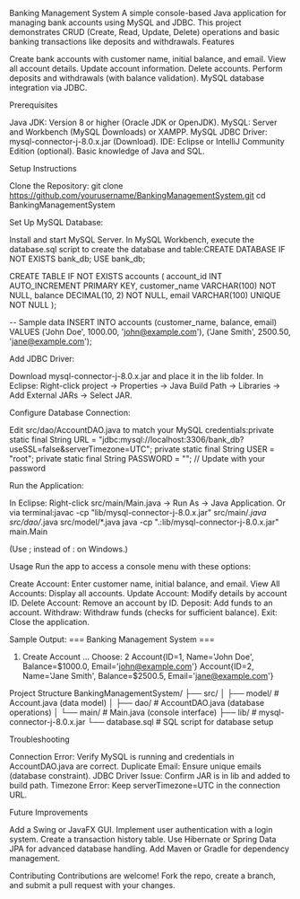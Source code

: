 Banking Management System
A simple console-based Java application for managing bank accounts using MySQL and JDBC. This project demonstrates CRUD (Create, Read, Update, Delete) operations and basic banking transactions like deposits and withdrawals.
Features

Create bank accounts with customer name, initial balance, and email.
View all account details.
Update account information.
Delete accounts.
Perform deposits and withdrawals (with balance validation).
MySQL database integration via JDBC.

Prerequisites

Java JDK: Version 8 or higher (Oracle JDK or OpenJDK).
MySQL: Server and Workbench (MySQL Downloads) or XAMPP.
MySQL JDBC Driver: mysql-connector-j-8.0.x.jar (Download).
IDE: Eclipse or IntelliJ Community Edition (optional).
Basic knowledge of Java and SQL.

Setup Instructions

Clone the Repository:
git clone https://github.com/yourusername/BankingManagementSystem.git
cd BankingManagementSystem


Set Up MySQL Database:

Install and start MySQL Server.
In MySQL Workbench, execute the database.sql script to create the database and table:CREATE DATABASE IF NOT EXISTS bank_db;
USE bank_db;

CREATE TABLE IF NOT EXISTS accounts (
    account_id INT AUTO_INCREMENT PRIMARY KEY,
    customer_name VARCHAR(100) NOT NULL,
    balance DECIMAL(10, 2) NOT NULL,
    email VARCHAR(100) UNIQUE NOT NULL
);

-- Sample data
INSERT INTO accounts (customer_name, balance, email) VALUES
('John Doe', 1000.00, 'john@example.com'),
('Jane Smith', 2500.50, 'jane@example.com');




Add JDBC Driver:

Download mysql-connector-j-8.0.x.jar and place it in the lib folder.
In Eclipse: Right-click project → Properties → Java Build Path → Libraries → Add External JARs → Select JAR.


Configure Database Connection:

Edit src/dao/AccountDAO.java to match your MySQL credentials:private static final String URL = "jdbc:mysql://localhost:3306/bank_db?useSSL=false&serverTimezone=UTC";
private static final String USER = "root";
private static final String PASSWORD = ""; // Update with your password




Run the Application:

In Eclipse: Right-click src/main/Main.java → Run As → Java Application.
Or via terminal:javac -cp "lib/mysql-connector-j-8.0.x.jar" src/main/*.java src/dao/*.java src/model/*.java
java -cp ".:lib/mysql-connector-j-8.0.x.jar" main.Main

(Use ; instead of : on Windows.)



Usage
Run the app to access a console menu with these options:

Create Account: Enter customer name, initial balance, and email.
View All Accounts: Display all accounts.
Update Account: Modify details by account ID.
Delete Account: Remove an account by ID.
Deposit: Add funds to an account.
Withdraw: Withdraw funds (checks for sufficient balance).
Exit: Close the application.

Sample Output:
=== Banking Management System ===
1. Create Account
...
Choose: 2
Account{ID=1, Name='John Doe', Balance=$1000.0, Email='john@example.com'}
Account{ID=2, Name='Jane Smith', Balance=$2500.5, Email='jane@example.com'}

Project Structure
BankingManagementSystem/
├── src/
│   ├── model/          # Account.java (data model)
│   ├── dao/            # AccountDAO.java (database operations)
│   └── main/           # Main.java (console interface)
├── lib/                # mysql-connector-j-8.0.x.jar
└── database.sql        # SQL script for database setup

Troubleshooting

Connection Error: Verify MySQL is running and credentials in AccountDAO.java are correct.
Duplicate Email: Ensure unique emails (database constraint).
JDBC Driver Issue: Confirm JAR is in lib and added to build path.
Timezone Error: Keep serverTimezone=UTC in the connection URL.

Future Improvements

Add a Swing or JavaFX GUI.
Implement user authentication with a login system.
Create a transaction history table.
Use Hibernate or Spring Data JPA for advanced database handling.
Add Maven or Gradle for dependency management.

Contributing
Contributions are welcome! Fork the repo, create a branch, and submit a pull request with your changes.


